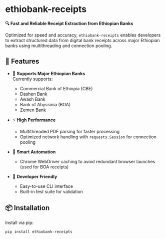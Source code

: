 # ethiobank-receipts

**🔍 Fast and Reliable Receipt Extraction from Ethiopian Banks**

Optimized for speed and accuracy, `ethiobank-receipts` enables developers to extract structured data from digital bank receipts across major Ethiopian banks using multithreading and connection pooling.


## 🚀 Features

- 🏦 **Supports Major Ethiopian Banks**  
  Currently supports:  
  - Commercial Bank of Ethiopia (CBE)  
  - Dashen Bank  
  - Awash Bank  
  - Bank of Abyssinia (BOA)  
  - Zemen Bank

- ⚡ **High Performance**  
  - Multithreaded PDF parsing for faster processing  
  - Optimized network handling with `requests.Session` for connection pooling

- 🧠 **Smart Automation**  
  - Chrome WebDriver caching to avoid redundant browser launches (used for BOA receipts)

- 🧪 **Developer Friendly**  
  - Easy-to-use CLI interface  
  - Built-in test suite for validation


## 📦 Installation

Install via pip:

```bash
pip install ethiobank-receipts
